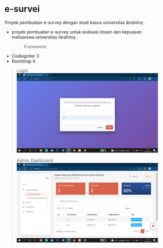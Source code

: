 # e-survei

Proyek pembuatan e-survey dengan studi kasus universitas ibrahimy
.

- proyek pembuatan e-survey untuk evaluasi dosen dan kepuasan mahasiswa universitas ibrahimy
  .
  > Framework

* Codeigniter 3
* Bootstrap 4

> Login
> ![alt text](img/ss1.png)

> Admin Dashboard
> ![alt text](img/ss2.png)
